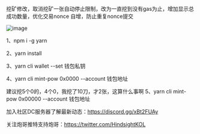 挖矿修改，取消挖矿一张自动停止限制，改为一直挖到没有gas为止，增加显示总成功数量，优化交易nonce 自增，防止重复nonce提交

![image](https://github.com/SoldierJuliet/ierc-miner-js/assets/155516054/ff6d642c-f91c-4ede-b21a-369a872fa68b)


1、npm i -g yarn

2、yarn install

3、yarn cli wallet --set 钱包私钥

4、yarn cli mint-pow 0x0000 --account 钱包地址

建议挖5个0的，4个0，我挖了10刀，才2张，这算什么事啊
5、yarn cli mint-pow 0x00000 --account 钱包地址 

加入社区DC服务器了解最新动态：https://discord.gg/xBt2FUAy

关注炮哥推特支持炮哥：https://twitter.com/HindsightKOL

